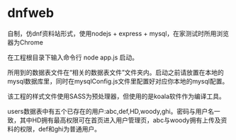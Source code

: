 ﻿# dnfweb


自制，仿dnf资料站形式，使用nodejs + express + mysql，在家测试时所用浏览器为Chrome

在工程根目录下输入命令行 node app.js 启动。

所用到的数据表文件在“相关的数据表文件”文件夹内。启动之前请放置在本地的mysql数据库里，同时在mysqlConfig.js文件里配置好对应你本地的mysql配置。

该工程的样式文件使用SASS为预处理器，但使用的是koala软件作为编译工具。

users数据表中有五个已存在的用户:abc,def,HD,woody,ghi。密码与用户名一致，其中HD拥有最高权限可在首页进入用户管理页，abc与woody拥有上传及资料的权限，def和ghi为普通用户。

